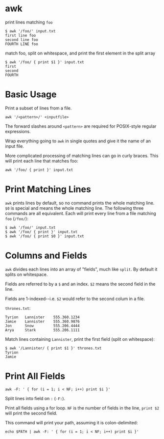 # awk

print lines matching `foo`

    $ awk '/foo/' input.txt
    first line foo
    second line foo
    FOURTH LINE foo

match foo, split on whitespace, and print the first element in the split array

    $ awk '/foo/ { print $1 }' input.txt
    first
    second
    FOURTH


# Basic Usage

Print a subset of lines from a file. 

    awk '/<pattern>/' <inputfile>
    
The forward slashes around `<pattern>` are required for POSIX-style regular
expressions.

Wrap everything going to `awk` in single quotes and give it the name of an
input file.

More complicated processing of matching lines can go in curly braces. This will
print each line that matches foo:

    awk '/foo/ { print }' input.txt
    

# Print Matching Lines

`awk` prints lines by default, so no command prints the whole matching line.
`$0` is special and means the whole matching line. The following three commands
are all equivalent. Each will print every line from a file matching `foo`
(`/foo/`):

    $ awk '/foo/' input.txt
    $ awk '/foo/ { print }' input.txt
    $ awk '/foo/ { print $0 }' input.txt


# Columns and Fields

`awk` divides each lines into an array of "fields", much like `split`. By
default it splits on whitespace.

Fields are referred to by a `$` and an index. `$2` means the second field in
the line.

Fields are 1-indexed--i.e. `$2` would refer to the second colum in a file.

`thrones.txt`:

    Tyrion   Lannister    555.360.1234
    Jamie    Lannister    555.360.9876
    Jon      Snow         555.206.4444
    Arya     Stark        555.206.1111

Match lines containing `Lannister`, print the first field (split on
whitespace):

    $ awk '/Lannister/ { print $1 }' thrones.txt
    Tyrion
    Jamie


# Print All Fields

`awk -F: ' { for (i = 1; i < NF; i++) print $i }'`

Split lines into field on `:` (`-F:`).

Print all fields using a for loop. `NF` is the number of fields in the line,
`print $2` will print the second field.

This command will print your path, assuming it is colon-delimited:

`echo $PATH | awk -F: ' { for (i = 1; i < NF; i++) print $i }'`
